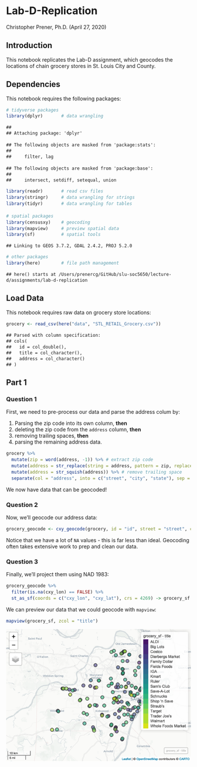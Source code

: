 Lab-D-Replication
================
Christopher Prener, Ph.D.
(April 27, 2020)

## Introduction

This notebook replicates the Lab-D assignment, which geocodes the
locations of chain grocery stores in St. Louis City and County.

## Dependencies

This notebook requires the following packages:

``` r
# tidyverse packages
library(dplyr)       # data wrangling
```

    ## 
    ## Attaching package: 'dplyr'

    ## The following objects are masked from 'package:stats':
    ## 
    ##     filter, lag

    ## The following objects are masked from 'package:base':
    ## 
    ##     intersect, setdiff, setequal, union

``` r
library(readr)       # read csv files
library(stringr)     # data wrangling for strings
library(tidyr)       # data wrangling for tables

# spatial packages
library(censusxy)    # geocoding
library(mapview)     # preview spatial data
library(sf)          # spatial tools
```

    ## Linking to GEOS 3.7.2, GDAL 2.4.2, PROJ 5.2.0

``` r
# other packages
library(here)        # file path management
```

    ## here() starts at /Users/prenercg/GitHub/slu-soc5650/lecture-d/assignments/lab-d-replication

## Load Data

This notebook requires raw data on grocery store locations:

``` r
grocery <- read_csv(here("data", "STL_RETAIL_Grocery.csv"))
```

    ## Parsed with column specification:
    ## cols(
    ##   id = col_double(),
    ##   title = col_character(),
    ##   address = col_character()
    ## )

## Part 1

### Question 1

First, we need to pre-process our data and parse the address colum by:

1.  Parsing the zip code into its own column, **then**
2.  deleting the zip code from the `address` column, **then**
3.  removing trailing spaces, **then**
4.  parsing the remaining address data.

<!-- end list -->

``` r
grocery %>%
  mutate(zip = word(address, -1)) %>% # extract zip code
  mutate(address = str_replace(string = address, pattern = zip, replacement = "")) %>% # delete zip code in address
  mutate(address = str_squish(address)) %>% # remove trailing space
  separate(col = "address", into = c("street", "city", "state"), sep = ",") -> grocery # parse
```

We now have data that can be geocoded\!

### Question 2

Now, we’ll geocode our address
data:

``` r
grocery_geocode <- cxy_geocode(grocery, id = "id", street = "street", city = "city", state = "state", zip = "zip")
```

Notice that we have a lot of `NA` values - this is far less than ideal.
Geocoding often takes extensive work to prep and clean our data.

### Question 3

Finally, we’ll project them using NAD 1983:

``` r
grocery_geocode %>%
  filter(is.na(cxy_lon) == FALSE) %>%
  st_as_sf(coords = c("cxy_lon", "cxy_lat"), crs = 4269) -> grocery_sf
```

We can preview our data that we could geocode with `mapview`:

``` r
mapview(grocery_sf, zcol = "title")
```

![](lab-d-replication_files/figure-gfm/p1-q3-explore-1.png)<!-- -->
